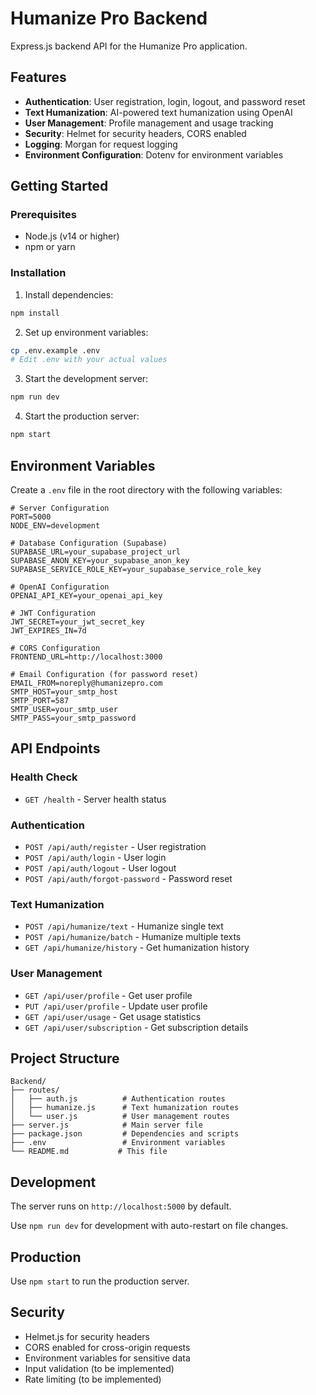 # Humanize Pro Backend

Express.js backend API for the Humanize Pro application.

## Features

- **Authentication**: User registration, login, logout, and password reset
- **Text Humanization**: AI-powered text humanization using OpenAI
- **User Management**: Profile management and usage tracking
- **Security**: Helmet for security headers, CORS enabled
- **Logging**: Morgan for request logging
- **Environment Configuration**: Dotenv for environment variables

## Getting Started

### Prerequisites

- Node.js (v14 or higher)
- npm or yarn

### Installation

1. Install dependencies:
```bash
npm install
```

2. Set up environment variables:
```bash
cp .env.example .env
# Edit .env with your actual values
```

3. Start the development server:
```bash
npm run dev
```

4. Start the production server:
```bash
npm start
```

## Environment Variables

Create a `.env` file in the root directory with the following variables:

```env
# Server Configuration
PORT=5000
NODE_ENV=development

# Database Configuration (Supabase)
SUPABASE_URL=your_supabase_project_url
SUPABASE_ANON_KEY=your_supabase_anon_key
SUPABASE_SERVICE_ROLE_KEY=your_supabase_service_role_key

# OpenAI Configuration
OPENAI_API_KEY=your_openai_api_key

# JWT Configuration
JWT_SECRET=your_jwt_secret_key
JWT_EXPIRES_IN=7d

# CORS Configuration
FRONTEND_URL=http://localhost:3000

# Email Configuration (for password reset)
EMAIL_FROM=noreply@humanizepro.com
SMTP_HOST=your_smtp_host
SMTP_PORT=587
SMTP_USER=your_smtp_user
SMTP_PASS=your_smtp_password
```

## API Endpoints

### Health Check
- `GET /health` - Server health status

### Authentication
- `POST /api/auth/register` - User registration
- `POST /api/auth/login` - User login
- `POST /api/auth/logout` - User logout
- `POST /api/auth/forgot-password` - Password reset

### Text Humanization
- `POST /api/humanize/text` - Humanize single text
- `POST /api/humanize/batch` - Humanize multiple texts
- `GET /api/humanize/history` - Get humanization history

### User Management
- `GET /api/user/profile` - Get user profile
- `PUT /api/user/profile` - Update user profile
- `GET /api/user/usage` - Get usage statistics
- `GET /api/user/subscription` - Get subscription details

## Project Structure

```
Backend/
├── routes/
│   ├── auth.js          # Authentication routes
│   ├── humanize.js      # Text humanization routes
│   └── user.js          # User management routes
├── server.js            # Main server file
├── package.json         # Dependencies and scripts
├── .env                 # Environment variables
└── README.md           # This file
```

## Development

The server runs on `http://localhost:5000` by default.

Use `npm run dev` for development with auto-restart on file changes.

## Production

Use `npm start` to run the production server.

## Security

- Helmet.js for security headers
- CORS enabled for cross-origin requests
- Environment variables for sensitive data
- Input validation (to be implemented)
- Rate limiting (to be implemented)
